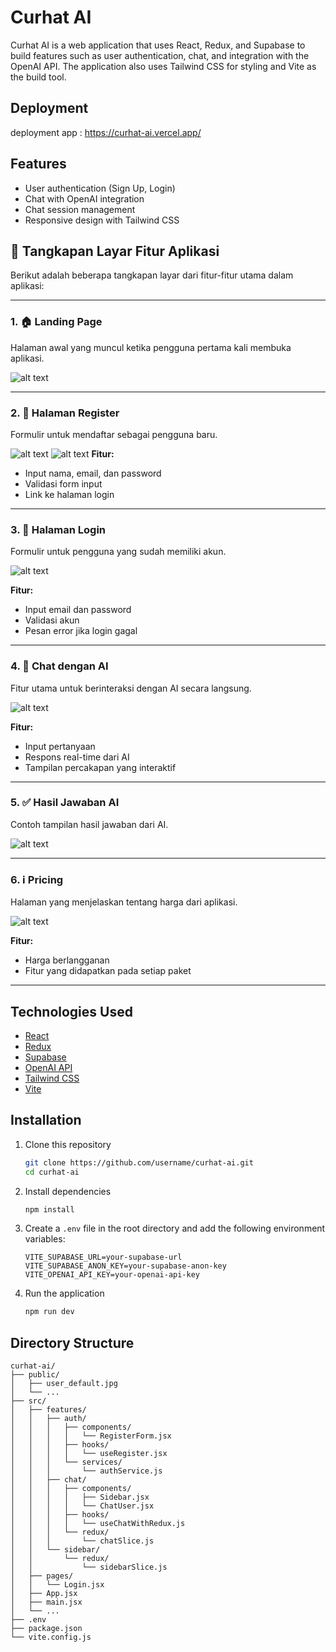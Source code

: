 # Curhat AI

Curhat AI is a web application that uses React, Redux, and Supabase to build features such as user authentication, chat, and integration with the OpenAI API. The application also uses Tailwind CSS for styling and Vite as the build tool.

## Deployment
deployment app : https://curhat-ai.vercel.app/
## Features

- User authentication (Sign Up, Login)
- Chat with OpenAI integration
- Chat session management
- Responsive design with Tailwind CSS
## 📸 Tangkapan Layar Fitur Aplikasi

Berikut adalah beberapa tangkapan layar dari fitur-fitur utama dalam aplikasi:

---

### 1. 🏠 Landing Page
Halaman awal yang muncul ketika pengguna pertama kali membuka aplikasi.

![alt text](image.png)

---

### 2. 📝 Halaman Register
Formulir untuk mendaftar sebagai pengguna baru.

![alt text](image-1.png)
![alt text](image-7.png)
**Fitur:**
- Input nama, email, dan password
- Validasi form input
- Link ke halaman login

---

### 3. 🔐 Halaman Login
Formulir untuk pengguna yang sudah memiliki akun.

![alt text](image-3.png)

**Fitur:**
- Input email dan password
- Validasi akun
- Pesan error jika login gagal

---

### 4. 💬 Chat dengan AI
Fitur utama untuk berinteraksi dengan AI secara langsung.

![alt text](image-4.png)

**Fitur:**
- Input pertanyaan
- Respons real-time dari AI
- Tampilan percakapan yang interaktif

---

### 5. ✅ Hasil Jawaban AI
Contoh tampilan hasil jawaban dari AI.

![alt text](image-5.png)

---

### 6. ℹ️ Pricing
Halaman yang menjelaskan tentang harga dari aplikasi.

![alt text](image-6.png)

**Fitur:**
- Harga berlangganan
- Fitur yang didapatkan pada setiap paket
---
## Technologies Used

- [React](https://reactjs.org/)
- [Redux](https://redux.js.org/)
- [Supabase](https://supabase.io/)
- [OpenAI API](https://openai.com/)
- [Tailwind CSS](https://tailwindcss.com/)
- [Vite](https://vitejs.dev/)

## Installation

1. Clone this repository

    ```bash
    git clone https://github.com/username/curhat-ai.git
    cd curhat-ai
    ```

2. Install dependencies

    ```bash
    npm install
    ```

3. Create a `.env` file in the root directory and add the following environment variables:

    ```env
    VITE_SUPABASE_URL=your-supabase-url
    VITE_SUPABASE_ANON_KEY=your-supabase-anon-key
    VITE_OPENAI_API_KEY=your-openai-api-key
    ```

4. Run the application

    ```bash
    npm run dev
    ```

## Directory Structure

```plaintext
curhat-ai/
├── public/
│   ├── user_default.jpg
│   └── ...
├── src/
│   ├── features/
│   │   ├── auth/
│   │   │   ├── components/
│   │   │   │   └── RegisterForm.jsx
│   │   │   ├── hooks/
│   │   │   │   └── useRegister.jsx
│   │   │   └── services/
│   │   │       └── authService.js
│   │   ├── chat/
│   │   │   ├── components/
│   │   │   │   ├── Sidebar.jsx
│   │   │   │   └── ChatUser.jsx
│   │   │   ├── hooks/
│   │   │   │   └── useChatWithRedux.js
│   │   │   └── redux/
│   │   │       └── chatSlice.js
│   │   └── sidebar/
│   │       └── redux/
│   │           └── sidebarSlice.js
│   ├── pages/
│   │   └── Login.jsx
│   ├── App.jsx
│   ├── main.jsx
│   └── ...
├── .env
├── package.json
└── vite.config.js
